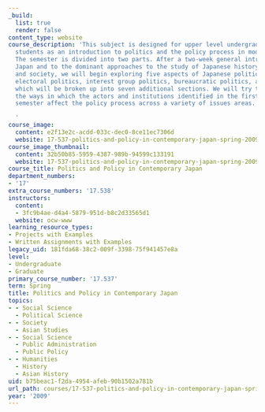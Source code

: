 ```yaml
---
_build:
  list: true
  render: false
content_type: website
course_description: 'This subject is designed for upper level undergraduates and graduate
  students as an introduction to politics and the policy process in modern Japan.
  The semester is divided into two parts. After a two-week general introduction to
  Japan and to the dominant approaches to the study of Japanese history, politics
  and society, we will begin exploring five aspects of Japanese politics: party politics,
  electoral politics, interest group politics, bureaucratic politics, and policy,
  which will be broken up into seven additional sections. We will try to understand
  the ways in which the actors and institutions identified in the first part of the
  semester affect the policy process across a variety of issues areas.

  '
course_image:
  content: e2f13e2c-acdd-033c-dec0-8ce11ec7306d
  website: 17-537-politics-and-policy-in-contemporary-japan-spring-2009
course_image_thumbnail:
  content: 32b50b85-5959-4387-989b-94599c133191
  website: 17-537-politics-and-policy-in-contemporary-japan-spring-2009
course_title: Politics and Policy in Contemporary Japan
department_numbers:
- '17'
extra_course_numbers: '17.538'
instructors:
  content:
  - 3fc9b4ae-d4a4-5879-951d-b8c2d33565d1
  website: ocw-www
learning_resource_types:
- Projects with Examples
- Written Assignments with Examples
legacy_uid: 181fda68-38c2-009f-3398-75f941457e8a
level:
- Undergraduate
- Graduate
primary_course_number: '17.537'
term: Spring
title: Politics and Policy in Contemporary Japan
topics:
- - Social Science
  - Political Science
- - Society
  - Asian Studies
- - Social Science
  - Public Administration
  - Public Policy
- - Humanities
  - History
  - Asian History
uid: b75beac1-f2da-4954-afeb-90b1502a781b
url_path: courses/17-537-politics-and-policy-in-contemporary-japan-spring-2009
year: '2009'
---
```

